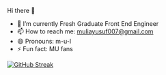 Hi there 👋

- 🔭 I’m currently Fresh Graduate Front End Engineer
- 📫 How to reach me: muliayusuf007@gmail.com
- 😄 Pronouns: m-u-l
- ⚡ Fun fact: MU fans

[![GitHub Streak](https://streak-stats.demolab.com/?user=mulia007&theme=dark)](https://git.io/streak-stats)
